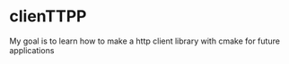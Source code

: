 # clienTTPP
My goal is to learn how to make a http client library with cmake for future applications
